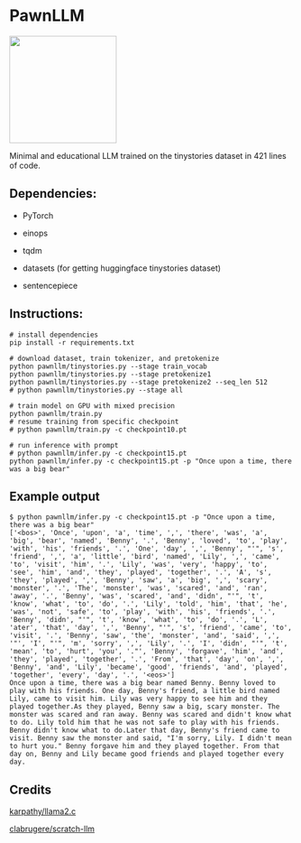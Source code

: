 # PawnLLM

<img height="190" style="" src="https://upload.wikimedia.org/wikipedia/commons/thumb/e/ed/Chess_piece_-_White_pawn.JPG/134px-Chess_piece_-_White_pawn.JPG">

Minimal and educational LLM trained on the tinystories dataset in 421 lines of code.

## Dependencies:

- PyTorch

- einops

- tqdm

- datasets (for getting huggingface tinystories dataset)

- sentencepiece

## Instructions:

```
# install dependencies
pip install -r requirements.txt

# download dataset, train tokenizer, and pretokenize
python pawnllm/tinystories.py --stage train_vocab
python pawnllm/tinystories.py --stage pretokenize1
python pawnllm/tinystories.py --stage pretokenize2 --seq_len 512
# python pawnllm/tinystories.py --stage all

# train model on GPU with mixed precision
python pawnllm/train.py
# resume training from specific checkpoint
# python pawnllm/train.py -c checkpoint10.pt

# run inference with prompt
# python pawnllm/infer.py -c checkpoint15.pt
python pawnllm/infer.py -c checkpoint15.pt -p "Once upon a time, there was a big bear"
```

## Example output

```
$ python pawnllm/infer.py -c checkpoint15.pt -p "Once upon a time, there was a big bear"
['<bos>', 'Once', 'upon', 'a', 'time', ',', 'there', 'was', 'a', 'big', 'bear', 'named', 'Benny', '.', 'Benny', 'loved', 'to', 'play', 'with', 'his', 'friends', '.', 'One', 'day', ',', 'Benny', "'", 's', 'friend', ',', 'a', 'little', 'bird', 'named', 'Lily', ',', 'came', 'to', 'visit', 'him', '.', 'Lily', 'was', 'very', 'happy', 'to', 'see', 'him', 'and', 'they', 'played', 'together', '.', 'A', 's', 'they', 'played', ',', 'Benny', 'saw', 'a', 'big', ',', 'scary', 'monster', '.', 'The', 'monster', 'was', 'scared', 'and', 'ran', 'away', '.', 'Benny', 'was', 'scared', 'and', 'didn', "'", 't', 'know', 'what', 'to', 'do', '.', 'Lily', 'told', 'him', 'that', 'he', 'was', 'not', 'safe', 'to', 'play', 'with', 'his', 'friends', '.', 'Benny', 'didn', "'", 't', 'know', 'what', 'to', 'do', '.', 'L', 'ater', 'that', 'day', ',', 'Benny', "'", 's', 'friend', 'came', 'to', 'visit', '.', 'Benny', 'saw', 'the', 'monster', 'and', 'said', ',', '"', 'I', "'", 'm', 'sorry', ',', 'Lily', '.', 'I', 'didn', "'", 't', 'mean', 'to', 'hurt', 'you', '."', 'Benny', 'forgave', 'him', 'and', 'they', 'played', 'together', '.', 'From', 'that', 'day', 'on', ',', 'Benny', 'and', 'Lily', 'became', 'good', 'friends', 'and', 'played', 'together', 'every', 'day', '.', '<eos>']
Once upon a time, there was a big bear named Benny. Benny loved to play with his friends. One day, Benny's friend, a little bird named Lily, came to visit him. Lily was very happy to see him and they played together.As they played, Benny saw a big, scary monster. The monster was scared and ran away. Benny was scared and didn't know what to do. Lily told him that he was not safe to play with his friends. Benny didn't know what to do.Later that day, Benny's friend came to visit. Benny saw the monster and said, "I'm sorry, Lily. I didn't mean to hurt you." Benny forgave him and they played together. From that day on, Benny and Lily became good friends and played together every day.
```

## Credits

[karpathy/llama2.c](https://github.com/karpathy/llama2.c)

[clabrugere/scratch-llm](https://github.com/clabrugere/scratch-llm)
